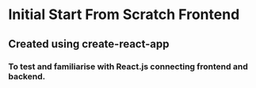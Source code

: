 # Initial Start From Scratch Frontend
## Created using create-react-app
### To test and familiarise with React.js connecting frontend and backend.
